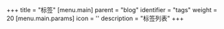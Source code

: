 +++
title = "标签"
[menu.main]
  parent = "blog"
  identifier = "tags"
  weight = 20
  [menu.main.params]
    icon = '<i class="fas fa-fw fa-tags text-success"></i>'
    description = "标签列表"
+++
